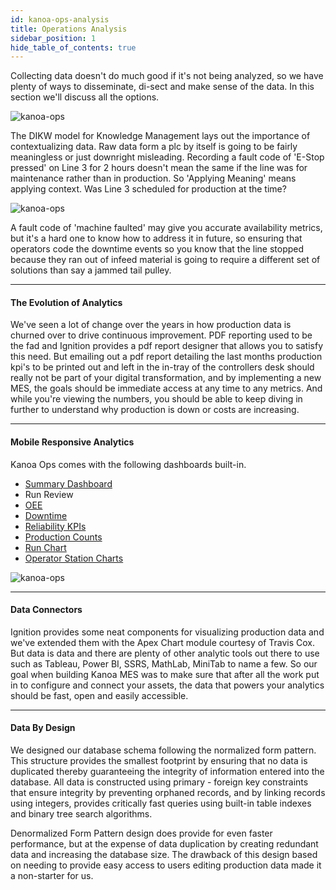 ```yaml
---
id: kanoa-ops-analysis
title: Operations Analysis
sidebar_position: 1
hide_table_of_contents: true
---
```


Collecting data doesn't do much good if it's not being analyzed, so we have plenty of ways to disseminate, di-sect and make sense of the data. In this section we'll discuss all the options.

![kanoa-ops](/img/analysis/dikw.png) 

The DIKW model for Knowledge Management lays out the importance of contextualizing data. Raw data form a plc by itself is going to be fairly meaningless or just downright misleading.
Recording a fault code of 'E-Stop pressed' on Line 3 for 2 hours doesn't mean the same if the line was for maintenance rather than in production. So 'Applying Meaning' means applying context. 
Was Line 3 scheduled for production at the time? 

![kanoa-ops](/img/analysis/data-transform.png) 

A fault code of 'machine faulted' may give you accurate availability metrics, but it's a hard one to know how to address it in future, so ensuring that operators code the downtime events so
you know that the line stopped because they ran out of infeed material is going to require a different set of solutions than say a jammed tail pulley.
***

#### The Evolution of Analytics
We've seen a lot of change over the years in how production data is churned over to drive continuous improvement.
PDF reporting used to be the fad and Ignition provides a pdf report designer that allows you to satisfy this need. But emailing out a pdf report detailing the last months production kpi's
to be printed out and left in the in-tray of the controllers desk should really not be part of your digital transformation, and by implementing a new MES, the goals should be immediate access
at any time to any metrics. And while you're viewing the numbers, you should be able to keep diving in further to understand why production is down or costs are increasing.
***
#### Mobile Responsive Analytics
Kanoa Ops comes with the following dashboards built-in.

* [Summary Dashboard](kanoa-ops-analysis/summary)
* Run Review
* [OEE](kanoa-ops-analysis/oee)
* [Downtime](kanoa-ops-analysis/downtime)
* [Reliability KPIs](kanoa-ops-analysis/reliability-kpis)
* [Production Counts](kanoa-ops-analysis/production-counts)
* [Run Chart](kanoa-ops-analysis/run-chart)
* [Operator Station Charts](kanoa-ops/asset-operation)

![kanoa-ops](/img/downtime/downtimeDashboard.png) 
***

#### Data Connectors
Ignition provides some neat components for visualizing production data and we've extended them with the Apex Chart module courtesy of Travis Cox. 
But data is data and there are plenty of other analytic tools out there to use such as Tableau, Power BI, SSRS, MathLab, MiniTab to name a few. So our goal when building Kanoa MES
was to make sure that after all the work put in to configure and connect your assets, the data that powers your analytics should be fast, open and easily accessible.
***

#### Data By Design
We designed our database schema following the normalized form pattern. This structure provides the smallest footprint by ensuring that no data is duplicated thereby guaranteeing
the integrity of information entered into the database. All data is constructed using primary - foreign key constraints that ensure integrity by preventing orphaned records,
and by linking records using integers, provides critically fast queries using built-in table indexes and binary tree search algorithms. 

Denormalized Form Pattern design does provide for even faster performance, but at the expense of data duplication by creating redundant data and increasing the database size. The drawback
of this design based on needing to provide easy access to users editing production data made it a non-starter for us.